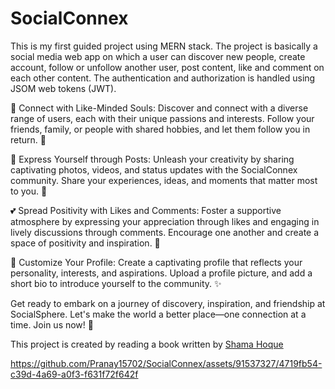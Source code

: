 # SocialConnex
This is my first guided project using MERN stack. The project is basically a social media web app on which a user can discover new people, create account, follow or unfollow another user, post content, like and comment on each other content. The authentication and authorization is handled using JSOM web tokens (JWT). 

👥 Connect with Like-Minded Souls:
Discover and connect with a diverse range of users, each with their unique passions and interests. Follow your friends, family, or people with shared hobbies, and let them follow you in return. 🤝

📸 Express Yourself through Posts:
Unleash your creativity by sharing captivating photos, videos, and status updates with the SocialConnex community. Share your experiences, ideas, and moments that matter most to you. 📸

💕 Spread Positivity with Likes and Comments:
Foster a supportive atmosphere by expressing your appreciation through likes and engaging in lively discussions through comments. Encourage one another and create a space of positivity and inspiration. 💬

👤 Customize Your Profile:
Create a captivating profile that reflects your personality, interests, and aspirations. Upload a profile picture, and add a short bio to introduce yourself to the community. ✨

Get ready to embark on a journey of discovery, inspiration, and friendship at SocialSphere. Let's make the world a better place—one connection at a time. Join us now! 🚀

This project is created by reading a book written by [Shama Hoque](https://github.com/shamahoque)


https://github.com/Pranay15702/SocialConnex/assets/91537327/4719fb54-c39d-4a69-a0f3-f631f72f642f

